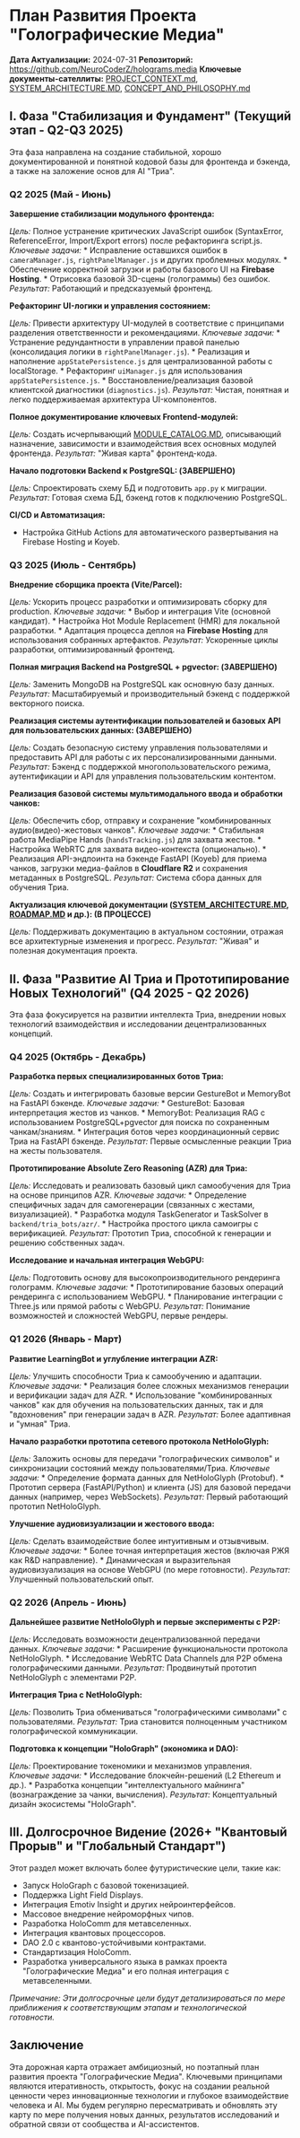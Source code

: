 # План Развития Проекта "Голографические Медиа"

**Дата Актуализации:** 2024-07-31
**Репозиторий:** https://github.com/NeuroCoderZ/holograms.media
**Ключевые документы-сателлиты:** [PROJECT_CONTEXT.md](./ProjectContext.md), [SYSTEM_ARCHITECTURE.MD](../Architecture/SystemDescription.MD), [CONCEPT_AND_PHILOSOPHY.md](./ConceptAndPhilosophy.md)

## I. Фаза "Стабилизация и Фундамент" (Текущий этап - Q2-Q3 2025)

Эта фаза направлена на создание стабильной, хорошо документированной и понятной кодовой базы для фронтенда и бэкенда, а также на заложение основ для AI "Триа".

### Q2 2025 (Май - Июнь)

**Завершение стабилизации модульного фронтенда:**

*Цель:* Полное устранение критических JavaScript ошибок (SyntaxError, ReferenceError, Import/Export errors) после рефакторинга script.js.
*Ключевые задачи:*
    *   Исправление оставшихся ошибок в `cameraManager.js`, `rightPanelManager.js` и других проблемных модулях.
    *   Обеспечение корректной загрузки и работы базового UI на **Firebase Hosting**.
    *   Отрисовка базовой 3D-сцены (голограммы) без ошибок.
*Результат:* Работающий и предсказуемый фронтенд.

**Рефакторинг UI-логики и управления состоянием:**

*Цель:* Привести архитектуру UI-модулей в соответствие с принципами разделения ответственности и рекомендациями.
*Ключевые задачи:*
    *   Устранение редундантности в управлении правой панелью (консолидация логики в `rightPanelManager.js`).
    *   Реализация и наполнение `appStatePersistence.js` для централизованной работы с localStorage.
    *   Рефакторинг `uiManager.js` для использования `appStatePersistence.js`.
    *   Восстановление/реализация базовой клиентской диагностики (`diagnostics.js`).
*Результат:* Чистая, понятная и легко поддерживаемая архитектура UI-компонентов.

**Полное документирование ключевых Frontend-модулей:**

*Цель:* Создать исчерпывающий [MODULE_CATALOG.MD](../Architecture/ModuleCatalog.MD), описывающий назначение, зависимости и взаимодействия всех основных модулей фронтенда.
*Результат:* "Живая карта" фронтенд-кода.

**Начало подготовки Backend к PostgreSQL: (ЗАВЕРШЕНО)**

*Цель:* Спроектировать схему БД и подготовить `app.py` к миграции.
*Результат:* Готовая схема БД, бэкенд готов к подключению PostgreSQL.

**CI/CD и Автоматизация:**
*   Настройка GitHub Actions для автоматического развертывания на Firebase Hosting и Koyeb.

### Q3 2025 (Июль - Сентябрь)

**Внедрение сборщика проекта (Vite/Parcel):**

*Цель:* Ускорить процесс разработки и оптимизировать сборку для production.
*Ключевые задачи:*
    *   Выбор и интеграция Vite (основной кандидат).
    *   Настройка Hot Module Replacement (HMR) для локальной разработки.
    *   Адаптация процесса деплоя на **Firebase Hosting** для использования собранных артефактов.
*Результат:* Ускоренные циклы разработки, оптимизированный фронтенд.

**Полная миграция Backend на PostgreSQL + pgvector: (ЗАВЕРШЕНО)**

*Цель:* Заменить MongoDB на PostgreSQL как основную базу данных.
*Результат:* Масштабируемый и производительный бэкенд с поддержкой векторного поиска.

**Реализация системы аутентификации пользователей и базовых API для пользовательских данных: (ЗАВЕРШЕНО)**

*Цель:* Создать безопасную систему управления пользователями и предоставить API для работы с их персонализированными данными.
*Результат:* Бэкенд с поддержкой многопользовательского режима, аутентификации и API для управления пользовательским контентом.

**Реализация базовой системы мультимодального ввода и обработки чанков:**

*Цель:* Обеспечить сбор, отправку и сохранение "комбинированных аудио(видео)-жестовых чанков".
*Ключевые задачи:*
    *   Стабильная работа MediaPipe Hands (`handsTracking.js`) для захвата жестов.
    *   Настройка WebRTC для захвата видео-контекста (опционально).
    *   Реализация API-эндпоинта на бэкенде FastAPI (Koyeb) для приема чанков, загрузки медиа-файлов в **Cloudflare R2** и сохранения метаданных в PostgreSQL.
*Результат:* Система сбора данных для обучения Триа.

**Актуализация ключевой документации ([SYSTEM_ARCHITECTURE.MD](../Architecture/SystemDescription.MD), [ROADMAP.MD](./Roadmap.md) и др.): (В ПРОЦЕССЕ)**

*Цель:* Поддерживать документацию в актуальном состоянии, отражая все архитектурные изменения и прогресс.
*Результат:* "Живая" и полезная документация проекта.

## II. Фаза "Развитие AI Триа и Прототипирование Новых Технологий" (Q4 2025 - Q2 2026)

Эта фаза фокусируется на развитии интеллекта Триа, внедрении новых технологий взаимодействия и исследовании децентрализованных концепций.

### Q4 2025 (Октябрь - Декабрь)

**Разработка первых специализированных ботов Триа:**

*Цель:* Создать и интегрировать базовые версии GestureBot и MemoryBot на FastAPI бэкенде.
*Ключевые задачи:*
    *   GestureBot: Базовая интерпретация жестов из чанков.
    *   MemoryBot: Реализация RAG с использованием PostgreSQL+pgvector для поиска по сохраненным чанкам/знаниям.
    *   Интеграция ботов через координационный сервис Триа на FastAPI бэкенде.
*Результат:* Первые осмысленные реакции Триа на жесты пользователя.

**Прототипирование Absolute Zero Reasoning (AZR) для Триа:**

*Цель:* Исследовать и реализовать базовый цикл самообучения для Триа на основе принципов AZR.
*Ключевые задачи:*
    *   Определение специфичных задач для самогенерации (связанных с жестами, визуализацией).
    *   Разработка модуля TaskGenerator и TaskSolver в `backend/tria_bots/azr/`.
    *   Настройка простого цикла самоигры с верификацией.
*Результат:* Прототип Триа, способной к генерации и решению собственных задач.

**Исследование и начальная интеграция WebGPU:**

*Цель:* Подготовить основу для высокопроизводительного рендеринга голограмм.
*Ключевые задачи:*
    *   Прототипирование базовых операций рендеринга с использованием WebGPU.
    *   Планирование интеграции с Three.js или прямой работы с WebGPU.
*Результат:* Понимание возможностей и сложностей WebGPU, первые рендеры.

### Q1 2026 (Январь - Март)

**Развитие LearningBot и углубление интеграции AZR:**

*Цель:* Улучшить способности Триа к самообучению и адаптации.
*Ключевые задачи:*
    *   Реализация более сложных механизмов генерации и верификации задач для AZR.
    *   Использование "комбинированных чанков" как для обучения на пользовательских данных, так и для "вдохновения" при генерации задач в AZR.
*Результат:* Более адаптивная и "умная" Триа.

**Начало разработки прототипа сетевого протокола NetHoloGlyph:**

*Цель:* Заложить основы для передачи "голографических символов" и синхронизации состояний между пользователями/Триа.
*Ключевые задачи:*
    *   Определение формата данных для NetHoloGlyph (Protobuf).
    *   Прототип сервера (FastAPI/Python) и клиента (JS) для базовой передачи данных (например, через WebSockets).
*Результат:* Первый работающий прототип NetHoloGlyph.

**Улучшение аудиовизуализации и жестового ввода:**

*Цель:* Сделать взаимодействие более интуитивным и отзывчивым.
*Ключевые задачи:*
    *   Более точная интерпретация жестов (включая РЖЯ как R&D направление).
    *   Динамическая и выразительная аудиовизуализация на основе WebGPU (по мере готовности).
*Результат:* Улучшенный пользовательский опыт.

### Q2 2026 (Апрель - Июнь)

**Дальнейшее развитие NetHoloGlyph и первые эксперименты с P2P:**

*Цель:* Исследовать возможности децентрализованной передачи данных.
*Ключевые задачи:*
    *   Расширение функциональности протокола NetHoloGlyph.
    *   Исследование WebRTC Data Channels для P2P обмена голографическими данными.
*Результат:* Продвинутый прототип NetHoloGlyph с элементами P2P.

**Интеграция Триа с NetHoloGlyph:**

*Цель:* Позволить Триа обмениваться "голографическими символами" с пользователями.
*Результат:* Триа становится полноценным участником голографической коммуникации.

**Подготовка к концепции "HoloGraph" (экономика и DAO):**

*Цель:* Проектирование токеномики и механизмов управления.
*Ключевые задачи:*
    *   Исследование блокчейн-решений (L2 Ethereum и др.).
    *   Разработка концепции "интеллектуального майнинга" (вознаграждение за чанки, вычисления).
*Результат:* Концептуальный дизайн экосистемы "HoloGraph".

## III. Долгосрочное Видение (2026+ "Квантовый Прорыв" и "Глобальный Стандарт")

Этот раздел может включать более футуристические цели, такие как:
*   Запуск HoloGraph с базовой токенизацией.
*   Поддержка Light Field Displays.
*   Интеграция Emotiv Insight и других нейроинтерфейсов.
*   Массовое внедрение нейроморфных чипов.
*   Разработка HoloComm для метавселенных.
*   Интеграция квантовых процессоров.
*   DAO 2.0 с квантово-устойчивыми контрактами.
*   Стандартизация HoloComm.
*   Разработка универсального языка в рамках проекта "Голографические Медиа" и его полная интеграция с метавселенными.

*Примечание: Эти долгосрочные цели будут детализироваться по мере приближения к соответствующим этапам и технологической готовности.*

## Заключение

Эта дорожная карта отражает амбициозный, но поэтапный план развития проекта "Голографические Медиа". Ключевыми принципами являются итеративность, открытость, фокус на создании реальной ценности через инновационные технологии и глубокое взаимодействие человека и AI. Мы будем регулярно пересматривать и обновлять эту карту по мере получения новых данных, результатов исследований и обратной связи от сообщества и AI-ассистентов.

